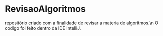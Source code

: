 # RevisaoAlgoritmos
repositório criado com a finalidade de revisar a materia de algoritmos.\n
O codigo foi feito dentro da IDE IntelliJ.

